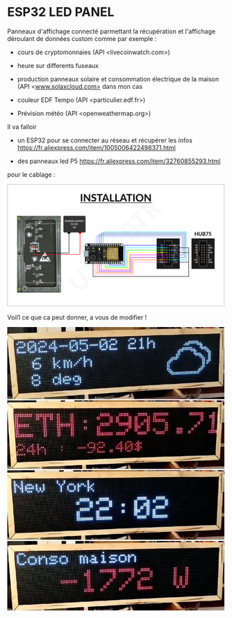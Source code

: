 # ESP32 LED PANEL

Panneaux d'affichage connecté parmettant la récupération et l'affichage déroulant de données custom comme par exemple :

- cours de cryptomonnaies (API <livecoinwatch.com>)

- heure sur differents fuseaux

- production panneaux solaire et consommation électrique de la maison (API <www.solaxcloud.com> dans mon cas

- couleur EDF Tempo (API <particulier.edf.fr>)

- Prévision météo (API <openweathermap.org>)

Il va falloir 

 - un ESP32 pour se connecter au réseau et récupérer les infos
<https://fr.aliexpress.com/item/1005006422498371.html>

 - des panneaux led P5
<https://fr.aliexpress.com/item/32760855293.html>
 
pour le cablage :

<img src="IMG/ESP32P5RGBInstallation.png" width="500"/>

Voil1 ce que ca peut donner, a vous de modifier !

<img src="IMG/1.png" width="500"/>

<img src="IMG/2.png" width="500"/>

<img src="IMG/3.png" width="500"/>

<img src="IMG/4.png" width="500"/>

